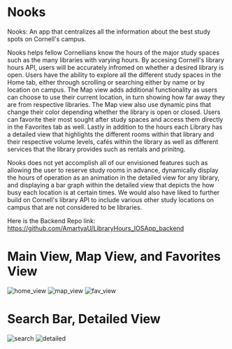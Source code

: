 # Nooks

Nooks: An app that centralizes all the information about the best study spots on Cornell's campus.

Nooks helps fellow Cornellians know the hours of the major study spaces such as the many libraries with varying hours. By accesing Cornell's library hours API, users will be accurately infromed on whether a desired library is open. Users have the ability to explore all the different study spaces in the Home tab, either through scrolling or searching either by name or by location on campus. The Map view adds additional functionality as users can choose to use their current location, in turn showing how far away  they are from respective libraries. The Map view also use dynamic pins that change their color depending whether the library is open or closed. Users can favorite their most sought after study spaces and access them directly in the Favorites tab as well. Lastly in addition to the hours each Library has a detailed view that highlights the different rooms within that library and their respective volume levels, cafés within the library as well as different services that the library provides such as rentals and prinitng.

Nooks does not yet accomplish all of our envisioned features such as allowing the user to reserve study rooms in advance, dynamically display the hours of operation as an animation in the detailed view for any library, and displaying a bar graph within the detailed view that depicts the how busy each location is at certain times. We would also have liked to further build on Cornell's library API to include various other study locations on campus that are not considered to be libraries. 

Here is the Backend Repo link: https://github.com/AmartyaU/LibraryHours_IOSApp_backend

# Main View, Map View, and Favorites View

![home_view](Screenshots/Home.png )  ![map_view](Screenshots/Map.png)    ![fav_view](Screenshots/Favorites.png)

# Search Bar, Detailed View
![search](Screenshots/Search.png)   ![detailed](Screenshots/fancy.png)




